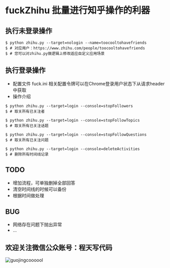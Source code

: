 #  fuckZhihu 批量进行知乎操作的利器

## 执行未登录操作
```console
$ python zhihu.py --target=nologin --name=toocooltohavefriends
$ # 对应用户：https://www.zhihu.com/people/toocooltohavefriends
$ # 您可以对zhihu.py做逻辑上修改适应自定义应用场景
```

## 执行登录操作
- 配置文件 fuck.ini 相关配置令牌可以在Chrome登录用户状态下从请求header中获取
- 操作介绍

```console
$ python zhihu.py --target=login --console=stopFollowers
$ # 取关所有已关注者
```

```console
$ python zhihu.py --target=login --console=stopFollowTopics
$ # 取关所有已关注话题
```

```console
$ python zhihu.py --target=login --console=stopFollowQuestions
$ # 取关所有已关注问题
```

```console
$ python zhihu.py --target=login --console=deleteActivities
$ # 删除所有时间线记录
```

## TODO
- 增加流程，可单独删掉全部回答
- 清空时间线的时候可以备份
- 根据时间做处理

## BUG
- 网络存在问题下抛出异常
- ...

## 欢迎关注微信公众账号：程天写代码
![guojingcoooool](https://github.com/Chengyumeng/spider163/blob/master/wechat.jpeg)



